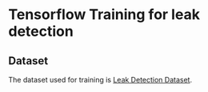 # Tensorflow Training for leak detection

## Dataset

The dataset used for training is [Leak Detection Dataset](https://drive.google.com/drive/folders/1Cb3grJXOB2xw9iAL7SCrCAlazC0kgFP6?usp=sharing).
